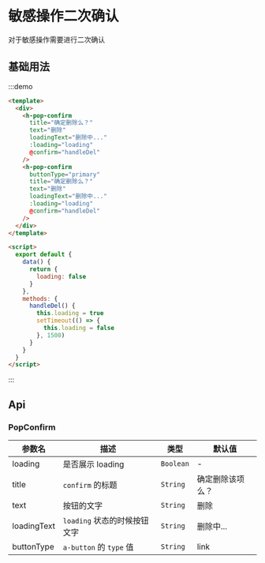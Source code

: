 # 敏感操作二次确认

对于敏感操作需要进行二次确认

## 基础用法

:::demo

```html
<template>
  <div>
    <h-pop-confirm
      title="确定删除么？"
      text="删除"
      loadingText="删除中..."
      :loading="loading"
      @confirm="handleDel"
    />
    <h-pop-confirm
      buttonType="primary"
      title="确定删除么？"
      text="删除"
      loadingText="删除中..."
      :loading="loading"
      @confirm="handleDel"
    />
  </div>
</template>

<script>
  export default {
    data() {
      return {
        loading: false
      }
    },
    methods: {
      handleDel() {
        this.loading = true
        setTimeout(() => {
          this.loading = false
        }, 1500)
      }
    }
  }
</script>
```

:::

## Api

### PopConfirm

| 参数名      | 描述                         | 类型      | 默认值           |
| ----------- | ---------------------------- | --------- | ---------------- |
| loading     | 是否展示 loading             | `Boolean` | -                |
| title       | `confirm` 的标题             | `String`  | 确定删除该项么？ |
| text        | 按钮的文字                   | `String`  | 删除             |
| loadingText | `loading` 状态的时候按钮文字 | `String`  | 删除中...        |
| buttonType  | `a-button` 的 `type` 值      | `String`  | link             |
